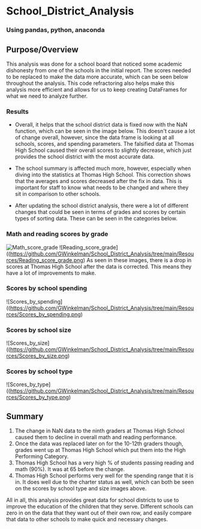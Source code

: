 # School_District_Analysis
### Using pandas, python, anaconda

## Purpose/Overview
This analysis was done for a school board that noticed some academic dishonesty from one of the schools in the initial report. The scores needed to be replaced to make the data more accurate, which can be seen below throughout the analysis. This code refractoring also helps make this analysis more efficient and allows for us to keep creating DataFrames for what we need to analyze further.  


### Results
- Overall, it helps that the school district data is fixed now with the NaN function, which can be seen in the image below.  This doesn't cause a lot of change overall, however, since the data frame is looking at all schools, scores, and spending parameters.  The falsified data at Thomas High School caused their overall scores to slightly decrease, which just provides the school district with the most accurate data.  

- The school summary is affected much more, however, especially when diving into the statistics at Thomas High School. This correction shows that the averages and scores decreased after the fix in data.  This is important for staff to know what needs to be changed and where they sit in comparison to other schools.  

- After updating the school district analysis, there were a lot of different changes that could be seen in terms of grades and scores by certain types of sorting data. These can be seen in the categories below. 

### Math and reading scores by grade 
![Math_score_grade](https://github.com/GWinkelman/School_District_Analysis/tree/main/Resources/Math_score_grade.png)
![Reading_score_grade]((https://github.com/GWinkelman/School_District_Analysis/tree/main/Resources/Reading_score_grade.png)
As seen in these images, there is a drop in scores at Thomas High School after the data is corrected.  This means they have a lot of improvements to make.  

### Scores by school spending
![Scores_by_spending]((https://github.com/GWinkelman/School_District_Analysis/tree/main/Resources/Scores_by_spending.png)

### Scores by school size
![Scores_by_size]((https://github.com/GWinkelman/School_District_Analysis/tree/main/Resources/Scores_by_size.png)

### Scores by school type
![Scores_by_type]((https://github.com/GWinkelman/School_District_Analysis/tree/main/Resources/Scores_by_type.png)

## Summary
1. The change in NaN data to the ninth graders at Thomas High School caused them to decline in overall math and reading performance.
2. Once the data was replaced later on for the 10-12th graders though, grades went up at Thomas High School which put them into the High Performing Category. 
3. Thomas High School has a very high % of students passing reading and math (90%). It was at 65 before the change. 
4. Thomas High School performs very well for the spending range that it is in. It does well due to the charter status as well, which can both be seen on the scores by school type and size images above.  

All in all, this analysis provides great data for school districts to use to improve the education of the children that they serve.  Different schools can zero in on the data that they want out of their own row, and easily compare that data to other schools to make quick and necessary changes.  
